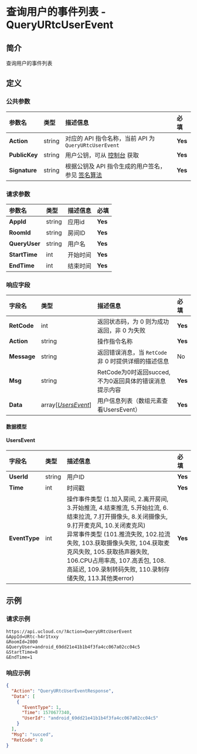 # 查询用户的事件列表 - QueryURtcUserEvent

## 简介

查询用户的事件列表









## 定义

### 公共参数

| 参数名 | 类型 | 描述信息 | 必填 |
|:---|:---|:---|:---|
| **Action**     | string  | 对应的 API 指令名称，当前 API 为 `QueryURtcUserEvent`                        | **Yes** |
| **PublicKey**  | string  | 用户公钥，可从 [控制台](https://console.ucloud.cn/uapi/apikey) 获取                                             | **Yes** |
| **Signature**  | string  | 根据公钥及 API 指令生成的用户签名，参见 [签名算法](api/summary/signature.md)  | **Yes** |

### 请求参数

| 参数名 | 类型 | 描述信息 | 必填 |
|:---|:---|:---|:---|
| **AppId** | string | 应用id |**Yes**|
| **RoomId** | string | 房间ID |**Yes**|
| **QueryUser** | string | 用户名 |**Yes**|
| **StartTime** | int | 开始时间 |**Yes**|
| **EndTime** | int | 结束时间 |**Yes**|

### 响应字段

| 字段名 | 类型 | 描述信息 | 必填 |
|:---|:---|:---|:---|
| **RetCode** | int | 返回状态码，为 0 则为成功返回，非 0 为失败 |**Yes**|
| **Action** | string | 操作指令名称 |**Yes**|
| **Message** | string | 返回错误消息，当 `RetCode` 非 0 时提供详细的描述信息 |No|
| **Msg** | string | RetCode为0时返回succed,不为0返回具体的错误消息提示内容 |**Yes**|
| **Data** | array[[*UsersEvent*](#UsersEvent)] | 用户信息列表（数组元素查看UsersEvent） |**Yes**|

#### 数据模型


#### UsersEvent

| 字段名 | 类型 | 描述信息 | 必填 |
|:---|:---|:---|:---|
| **UserId** | string | 用户ID |**Yes**|
| **Time** | int | 时间戳 |**Yes**|
| **EventType** | int | 操作事件类型 (1.加入房间, 2.离开房间, 3.开始推流, 4.结束推流, 5.开始拉流, 6.结束拉流, 7.打开摄像头, 8.关闭摄像头, 9.打开麦克风, 10.关闭麦克风)<br />异常事件类型 (101.推流失败, 102.拉流失败, 103.获取摄像头失败, 104.获取麦克风失败, 105.获取扬声器失败, 106.CPU占用率高, 107.高丢包, 108.高延迟, 109.录制转码失败, 110.录制存储失败, 113.其他类error) |**Yes**|

## 示例

### 请求示例
    
```
https://api.ucloud.cn/?Action=QueryURtcUserEvent
&AppId=URtc-h4r1txxy
&RoomId=2800
&QueryUser=android_69dd21e41b1b4f3fa4cc067a02cc04c5
&StartTime=8
&EndTime=1
```

### 响应示例
    
```json
{
  "Action": "QueryURtcUserEventResponse",
  "Data": [
    {
      "EventType": 1,
      "Time": 1570677340,
      "UserId": "android_69dd21e41b1b4f3fa4cc067a02cc04c5"
    }
  ],
  "Msg": "succed",
  "RetCode": 0
}
```





